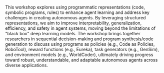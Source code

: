 This workshop explores using programmatic representations (code, symbolic programs, rules) to enhance agent learning and address key challenges in creating autonomous agents.  By leveraging structured representations, we aim to improve interpretability, generalization, efficiency, and safety in agent systems, moving beyond the limitations of "black box" deep learning models.  The workshop brings together researchers in sequential decision-making and program synthesis/code generation to discuss using programs as policies (e.g., Code as Policies, RoboTool), reward functions (e.g., Eureka), task generators (e.g., GenSim), and environment models (e.g., WorldCoder), ultimately driving progress toward robust, understandable, and adaptable autonomous agents across diverse applications.